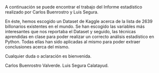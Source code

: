 A continuación se puede encontrar el trabajo del Informe estadístico realizado por Carlos Buenrostro y Luis Segura.

En éste, hemos escogido un Dataset de Kaggle acerca de la lista de 2639 billonarios existentes en el mundo. Se han escogido las variables más interesantes que nos reportaba el Dataset y seguido, las técnicas aprendidas en clase para poder realizar un correcto análisis estadístico en Python. Todas ellas han sido aplicadas al mismo para poder extraer conclusiones acerca del mismo.

Cualquier duda o aclaración es bienvenida.

Carlos Buenrostro Valverde.
Luis Segura Calatayud.